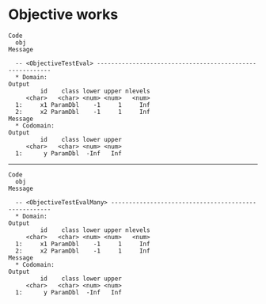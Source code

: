 # Objective works

    Code
      obj
    Message
      
      -- <ObjectiveTestEval> ---------------------------------------------------------
      * Domain:
    Output
             id    class lower upper nlevels
         <char>   <char> <num> <num>   <num>
      1:     x1 ParamDbl    -1     1     Inf
      2:     x2 ParamDbl    -1     1     Inf
    Message
      * Codomain:
    Output
             id    class lower upper
         <char>   <char> <num> <num>
      1:      y ParamDbl  -Inf   Inf

---

    Code
      obj
    Message
      
      -- <ObjectiveTestEvalMany> -----------------------------------------------------
      * Domain:
    Output
             id    class lower upper nlevels
         <char>   <char> <num> <num>   <num>
      1:     x1 ParamDbl    -1     1     Inf
      2:     x2 ParamDbl    -1     1     Inf
    Message
      * Codomain:
    Output
             id    class lower upper
         <char>   <char> <num> <num>
      1:      y ParamDbl  -Inf   Inf

